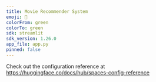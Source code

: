 ```yaml
---
title: Movie Recommender System
emoji: 🐠
colorFrom: green
colorTo: green
sdk: streamlit
sdk_version: 1.26.0
app_file: app.py
pinned: false
---
```


Check out the configuration reference at https://huggingface.co/docs/hub/spaces-config-reference
